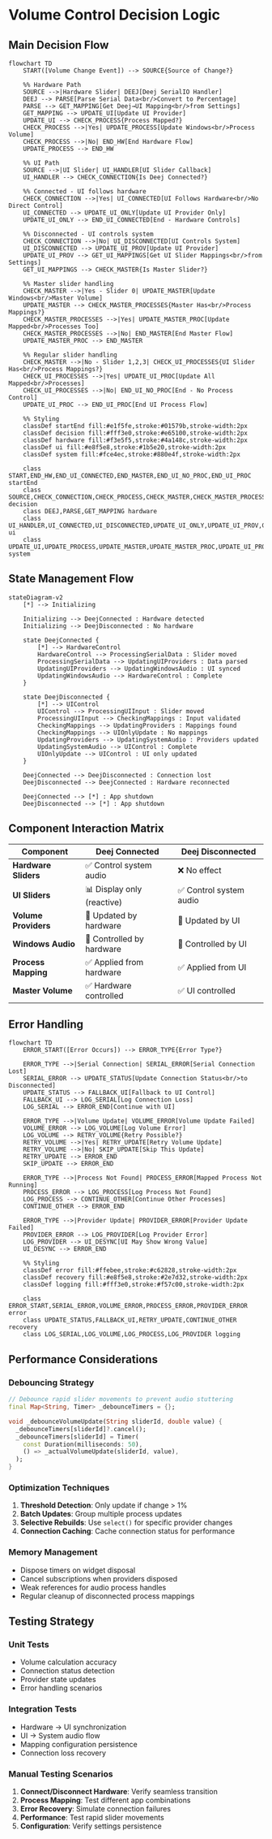 # Volume Control Decision Logic

## Main Decision Flow

```mermaid
flowchart TD
    START([Volume Change Event]) --> SOURCE{Source of Change?}

    %% Hardware Path
    SOURCE -->|Hardware Slider| DEEJ[Deej SerialIO Handler]
    DEEJ --> PARSE[Parse Serial Data<br/>Convert to Percentage]
    PARSE --> GET_MAPPING[Get Deej→UI Mapping<br/>from Settings]
    GET_MAPPING --> UPDATE_UI[Update UI Provider]
    UPDATE_UI --> CHECK_PROCESS{Process Mapped?}
    CHECK_PROCESS -->|Yes| UPDATE_PROCESS[Update Windows<br/>Process Volume]
    CHECK_PROCESS -->|No| END_HW[End Hardware Flow]
    UPDATE_PROCESS --> END_HW

    %% UI Path
    SOURCE -->|UI Slider| UI_HANDLER[UI Slider Callback]
    UI_HANDLER --> CHECK_CONNECTION{Is Deej Connected?}

    %% Connected - UI follows hardware
    CHECK_CONNECTION -->|Yes| UI_CONNECTED[UI Follows Hardware<br/>No Direct Control]
    UI_CONNECTED --> UPDATE_UI_ONLY[Update UI Provider Only]
    UPDATE_UI_ONLY --> END_UI_CONNECTED[End - Hardware Controls]

    %% Disconnected - UI controls system
    CHECK_CONNECTION -->|No| UI_DISCONNECTED[UI Controls System]
    UI_DISCONNECTED --> UPDATE_UI_PROV[Update UI Provider]
    UPDATE_UI_PROV --> GET_UI_MAPPINGS[Get UI Slider Mappings<br/>from Settings]
    GET_UI_MAPPINGS --> CHECK_MASTER{Is Master Slider?}

    %% Master slider handling
    CHECK_MASTER -->|Yes - Slider 0| UPDATE_MASTER[Update Windows<br/>Master Volume]
    UPDATE_MASTER --> CHECK_MASTER_PROCESSES{Master Has<br/>Process Mappings?}
    CHECK_MASTER_PROCESSES -->|Yes| UPDATE_MASTER_PROC[Update Mapped<br/>Processes Too]
    CHECK_MASTER_PROCESSES -->|No| END_MASTER[End Master Flow]
    UPDATE_MASTER_PROC --> END_MASTER

    %% Regular slider handling
    CHECK_MASTER -->|No - Slider 1,2,3| CHECK_UI_PROCESSES{UI Slider Has<br/>Process Mappings?}
    CHECK_UI_PROCESSES -->|Yes| UPDATE_UI_PROC[Update All Mapped<br/>Processes]
    CHECK_UI_PROCESSES -->|No| END_UI_NO_PROC[End - No Process Control]
    UPDATE_UI_PROC --> END_UI_PROC[End UI Process Flow]

    %% Styling
    classDef startEnd fill:#e1f5fe,stroke:#01579b,stroke-width:2px
    classDef decision fill:#fff3e0,stroke:#e65100,stroke-width:2px
    classDef hardware fill:#f3e5f5,stroke:#4a148c,stroke-width:2px
    classDef ui fill:#e8f5e8,stroke:#1b5e20,stroke-width:2px
    classDef system fill:#fce4ec,stroke:#880e4f,stroke-width:2px

    class START,END_HW,END_UI_CONNECTED,END_MASTER,END_UI_NO_PROC,END_UI_PROC startEnd
    class SOURCE,CHECK_CONNECTION,CHECK_PROCESS,CHECK_MASTER,CHECK_MASTER_PROCESSES,CHECK_UI_PROCESSES decision
    class DEEJ,PARSE,GET_MAPPING hardware
    class UI_HANDLER,UI_CONNECTED,UI_DISCONNECTED,UPDATE_UI_ONLY,UPDATE_UI_PROV,GET_UI_MAPPINGS ui
    class UPDATE_UI,UPDATE_PROCESS,UPDATE_MASTER,UPDATE_MASTER_PROC,UPDATE_UI_PROC system
```

## State Management Flow

```mermaid
stateDiagram-v2
    [*] --> Initializing

    Initializing --> DeejConnected : Hardware detected
    Initializing --> DeejDisconnected : No hardware

    state DeejConnected {
        [*] --> HardwareControl
        HardwareControl --> ProcessingSerialData : Slider moved
        ProcessingSerialData --> UpdatingUIProviders : Data parsed
        UpdatingUIProviders --> UpdatingWindowsAudio : UI synced
        UpdatingWindowsAudio --> HardwareControl : Complete
    }

    state DeejDisconnected {
        [*] --> UIControl
        UIControl --> ProcessingUIInput : Slider moved
        ProcessingUIInput --> CheckingMappings : Input validated
        CheckingMappings --> UpdatingProviders : Mappings found
        CheckingMappings --> UIOnlyUpdate : No mappings
        UpdatingProviders --> UpdatingSystemAudio : Providers updated
        UpdatingSystemAudio --> UIControl : Complete
        UIOnlyUpdate --> UIControl : UI only updated
    }

    DeejConnected --> DeejDisconnected : Connection lost
    DeejDisconnected --> DeejConnected : Hardware reconnected

    DeejConnected --> [*] : App shutdown
    DeejDisconnected --> [*] : App shutdown
```

## Component Interaction Matrix

| Component            | Deej Connected             | Deej Disconnected       |
| -------------------- | -------------------------- | ----------------------- |
| **Hardware Sliders** | ✅ Control system audio    | ❌ No effect            |
| **UI Sliders**       | 📊 Display only (reactive) | ✅ Control system audio |
| **Volume Providers** | 🔄 Updated by hardware     | 🔄 Updated by UI        |
| **Windows Audio**    | 🎵 Controlled by hardware  | 🎵 Controlled by UI     |
| **Process Mapping**  | ✅ Applied from hardware   | ✅ Applied from UI      |
| **Master Volume**    | ✅ Hardware controlled     | ✅ UI controlled        |

## Error Handling

```mermaid
flowchart TD
    ERROR_START([Error Occurs]) --> ERROR_TYPE{Error Type?}

    ERROR_TYPE -->|Serial Connection| SERIAL_ERROR[Serial Connection Lost]
    SERIAL_ERROR --> UPDATE_STATUS[Update Connection Status<br/>to Disconnected]
    UPDATE_STATUS --> FALLBACK_UI[Fallback to UI Control]
    FALLBACK_UI --> LOG_SERIAL[Log Connection Loss]
    LOG_SERIAL --> ERROR_END[Continue with UI]

    ERROR_TYPE -->|Volume Update| VOLUME_ERROR[Volume Update Failed]
    VOLUME_ERROR --> LOG_VOLUME[Log Volume Error]
    LOG_VOLUME --> RETRY_VOLUME{Retry Possible?}
    RETRY_VOLUME -->|Yes| RETRY_UPDATE[Retry Volume Update]
    RETRY_VOLUME -->|No| SKIP_UPDATE[Skip This Update]
    RETRY_UPDATE --> ERROR_END
    SKIP_UPDATE --> ERROR_END

    ERROR_TYPE -->|Process Not Found| PROCESS_ERROR[Mapped Process Not Running]
    PROCESS_ERROR --> LOG_PROCESS[Log Process Not Found]
    LOG_PROCESS --> CONTINUE_OTHER[Continue Other Processes]
    CONTINUE_OTHER --> ERROR_END

    ERROR_TYPE -->|Provider Update| PROVIDER_ERROR[Provider Update Failed]
    PROVIDER_ERROR --> LOG_PROVIDER[Log Provider Error]
    LOG_PROVIDER --> UI_DESYNC[UI May Show Wrong Value]
    UI_DESYNC --> ERROR_END

    %% Styling
    classDef error fill:#ffebee,stroke:#c62828,stroke-width:2px
    classDef recovery fill:#e8f5e8,stroke:#2e7d32,stroke-width:2px
    classDef logging fill:#fff3e0,stroke:#f57c00,stroke-width:2px

    class ERROR_START,SERIAL_ERROR,VOLUME_ERROR,PROCESS_ERROR,PROVIDER_ERROR error
    class UPDATE_STATUS,FALLBACK_UI,RETRY_UPDATE,CONTINUE_OTHER recovery
    class LOG_SERIAL,LOG_VOLUME,LOG_PROCESS,LOG_PROVIDER logging
```

## Performance Considerations

### Debouncing Strategy

```dart
// Debounce rapid slider movements to prevent audio stuttering
final Map<String, Timer> _debounceTimers = {};

void _debounceVolumeUpdate(String sliderId, double value) {
  _debounceTimers[sliderId]?.cancel();
  _debounceTimers[sliderId] = Timer(
    const Duration(milliseconds: 50),
    () => _actualVolumeUpdate(sliderId, value),
  );
}
```

### Optimization Techniques

1. **Threshold Detection**: Only update if change > 1%
2. **Batch Updates**: Group multiple process updates
3. **Selective Rebuilds**: Use `select()` for specific provider changes
4. **Connection Caching**: Cache connection status for performance

### Memory Management

- Dispose timers on widget disposal
- Cancel subscriptions when providers disposed
- Weak references for audio process handles
- Regular cleanup of disconnected process mappings

## Testing Strategy

### Unit Tests

- Volume calculation accuracy
- Connection status detection
- Provider state updates
- Error handling scenarios

### Integration Tests

- Hardware → UI synchronization
- UI → System audio flow
- Mapping configuration persistence
- Connection loss recovery

### Manual Testing Scenarios

1. **Connect/Disconnect Hardware**: Verify seamless transition
2. **Process Mapping**: Test different app combinations
3. **Error Recovery**: Simulate connection failures
4. **Performance**: Test rapid slider movements
5. **Configuration**: Verify settings persistence
